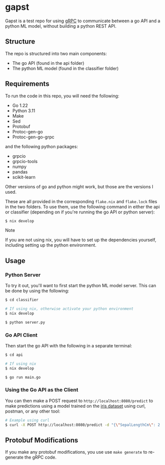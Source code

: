 # gapst

Gapst is a test repo for using [gRPC](https://grpc.io/) to communicate between a go API and a python ML model, without building a python REST API.

## Structure

The repo is structured into two main components:

- The go API (found in the api folder)
- The python ML model (found in the classifier folder)

## Requirements

To run the code in this repo, you will need the following:
- Go 1.22
- Python 3.11
- Make
- Sed
- Protobuf
- Protoc-gen-go
- Protoc-gen-go-grpc

and the following python packages:
- grpcio
- grpcio-tools
- numpy
- pandas
- scikit-learn

Other versions of go and python might work, but those are the versions I used.

These are all provided in the corresponding `flake.nix` and `flake.lock` files in the two folders. To use them, use the following command in either the api or classifier (depending on if you're running the go API or python server):

```sh
$ nix develop
```

> [!NOTE]
> If you are not using nix, you will have to set up the dependencies yourself, including setting up the python environment.

## Usage

### Python Server

To try it out, you'll want to first start the python ML model server. This can be done by using the following:

```sh
$ cd classifier

# If using nix, otherwise activate your python environment
$ nix develop

$ python server.py
```

### Go API Client

Then start the go API with the following in a separate terminal:
```sh
$ cd api

# If using nix
$ nix develop

$ go run main.go
```

### Using the Go API as the Client

You can then make a POST request to `http://localhost:8080/predict` to make predictions using a model trained on the [iris dataset](https://www.kaggle.com/datasets/uciml/iris/data) using curl, postman, or any other tool:

```sh
# Example using curl
$ curl -X POST http://localhost:8080/predict -d "{\"SepalLengthCm\": 2.4, \"SepalWidthCm\": 1.2, \"PetalLengthCm\": 1.1, \"PetalWidthCm\": 1.0}"
```

## Protobuf Modifications
If you make any protobuf modifications, you use use `make generate` to re-generate the gRPC code.
